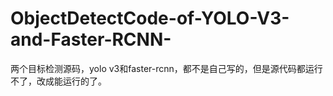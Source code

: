 # ObjectDetectCode-of-YOLO-V3-and-Faster-RCNN-
两个目标检测源码，yolo v3和faster-rcnn，都不是自己写的，但是源代码都运行不了，改成能运行的了。

